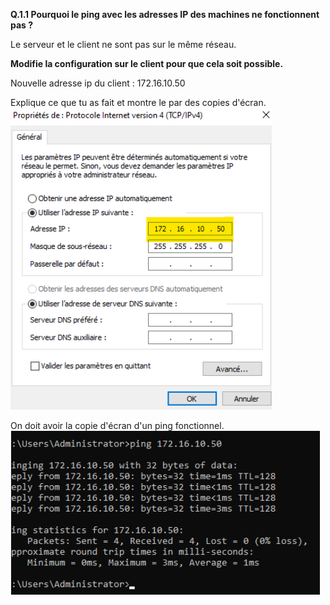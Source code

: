 **Q.1.1 Pourquoi le ping avec les adresses IP des machines ne fonctionnent pas ?**

Le serveur et le client ne sont pas sur le même réseau. 

**Modifie la configuration sur le client pour que cela soit possible.**

Nouvelle adresse ip du client : 172.16.10.50


Explique ce que tu as fait et montre le par des copies d'écran.
![Ceci est un exemple d’image](Checkpoint2-Q1.1bis.png)

On doit avoir la copie d'écran d'un ping fonctionnel.
![Ceci est un exemple d’image](Checkpoint2-Q1.1.png)
